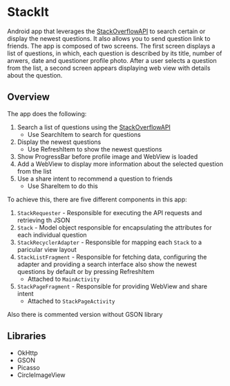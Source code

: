 # StackIt
Android app that leverages the [StackOverflowAPI](url) to search certain or display the newest questions. It also allows you to send question link to friends.
The app is composed of two screens. The first screen displays a list of questions, in which, each question is described by its title, number of anwers, date and questioner
profile photo. After a user selects a question from the list, a second screen appears displaying web view with details about the question.

## Overview
The app does the following:
1. Search a list of questions using the [StackOverflowAPI](url)
    * Use SearchItem to search for questions
2. Display the newest questions
    * Use RefreshItem to show the newest questions
3. Show ProgressBar before profile image and WebView is loaded
4. Add a WebView to display more information about the selected question from the list
5. Use a share intent to recommend a question to friends
    * Use ShareItem to do this

To achieve this, there are five different components in this app:
1. `StackRequester` - Responsible for executing the API requests and retrieving th JSON
2. `Stack` - Model object responsible for encapsulating the attributes for each individual question
3. `StackRecyclerAdapter` - Responsible for mapping each `Stack` to a paricular view layout
4. `StackListFragment` - Responsible for fetching data, configuring the adapter and providing a search interface also show the newest questions by default or by pressing RefreshItem
    * Attached to `MainActivity`
6. `StackPageFragment` - Responsible for providing WebView and share intent
    * Attached to `StackPageActivity`

Also there is commented version without GSON library

## Libraries
* OkHttp
* GSON
* Picasso
* CircleImageView

